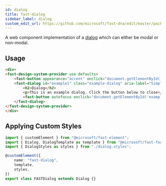 ```yaml
---
id: dialog
title: fast-dialog
sidebar_label: dialog
custom_edit_url: https://github.com/microsoft/fast-dna/edit/master/packages/web-components/fast-foundation/src/dialog/README.md
---
```


A web component implementation of a [dialog](https://w3c.github.io/aria-practices/#dialog_modal) which can either be modal or non-modal.

## Usage

```html live
<div>
<fast-design-system-provider use-defaults>
    <fast-button appearance="accent" onclick="document.getElementById('example1').toggleAttribute('hidden');">Open Dialog</fast-button>
    <fast-dialog id="example1" class="example-dialog" aria-label="Simple modal dialog" modal="true" hidden>
        <h2>Dialog</h2>
        <p>This is an example dialog. Click the button below to close</p>
        <fast-button autofocus onclick="document.getElementById('example1').toggleAttribute('hidden');">Close Dialog</fast-button>
    </fast-dialog>
</fast-design-system-provider>
</div>
```

## Applying Custom Styles

```ts
import { customElement } from "@microsoft/fast-element";
import { Dialog, DialogTemplate as template } from "@microsoft/fast-foundation";
import { DialogStyles as styles } from "./dialog.styles";

@customElement({
    name: "fast-dialog",
    template,
    styles,
})
export class FASTDialog extends Dialog {}
```